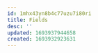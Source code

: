 ```yaml
---
id: 1mhx43yn8b4c77uzu7i80ri
title: Fields
desc: ''
updated: 1693937944658
created: 1693932923631
---
```

